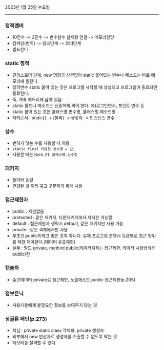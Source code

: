 2023년 1월 25일 수요일

---

### 정적멤버
- 10진수 -> 2진수 -> 변수함수 실제랑 연걸 -> 메모리할당
- 컴파일(번역) -> 링크단계 -> 로더단계
- 빌드한다

### static 정적
- 클래스로더 단계, new 명령과 상관없이 static 붙어있는 변수나 메소드는 바로 메모리에 올린다.
- 정적변수 static 붙어 있는 것은 프로그램 시작할 때 생성되고 프로그램이 종료되면 종료된다.
- 즉, 계속 메모리에 남아 있음.
- static 필드나 메소드는 신중하게 써야 한다. 예)로그인변수, 포인트 변수 등
- static 붙어 있는 것은 클래스명.변수명, 클래스명.메소드명
- 처리순서 : static{} -> {블록} -> 생성자 -> 인스턴스 변수

### 상수
- 변하지 않는 수를 사용할 때 이용
- `static final 자료형 상수명 = 값;`
- 사용할 때는 `Math.PI 클래스명.상수명`

### 패키지
- 폴더와 동일
- 관련된 것 끼리 묶고 구분하기 위해 사용

### 접근제한자
- public : 제한없음
- protected : 같은 패키지, 다른패키지에서 자식은 가능함
- default : 접근제한자 생략시 default, 같은 패키지만 사용 가능
- private : 같은 객체에서만 사용
- 무조건 public이라고 좋은 것이 아니다. 실제 프로그램 운영시 등급별로 접근 범위를 제한 해야한다.(데이터 유출제한)
- 실무 : 필드 private, method public(데이터자체는 접근제한, 데이터 사용방식은 public)한

### 캡슐화
- 숨긴데이터 private로 접근제한, 노출메소드 public 접근제한(p.205)

### 정보은닉
- 사용자들에게 불필요한 정보를 보여주지 않는 것

### 싱글톤 패턴(p.273)
- 핵심 : private static class 객체화, private 생성자
- 외부에서 new 연산자로 생성자를 호출할 수 없도록 막는 것
- 메모리를 절약할 수 있다.